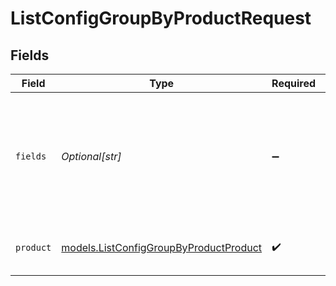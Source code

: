 # ListConfigGroupByProductRequest


## Fields

| Field                                                                                                                                                                            | Type                                                                                                                                                                             | Required                                                                                                                                                                         | Description                                                                                                                                                                      |
| -------------------------------------------------------------------------------------------------------------------------------------------------------------------------------- | -------------------------------------------------------------------------------------------------------------------------------------------------------------------------------- | -------------------------------------------------------------------------------------------------------------------------------------------------------------------------------- | -------------------------------------------------------------------------------------------------------------------------------------------------------------------------------- |
| `fields`                                                                                                                                                                         | *Optional[str]*                                                                                                                                                                  | :heavy_minus_sign:                                                                                                                                                               | Comma-separated list of additional properties to include in the response. Available values are <code>git.commit</code>, <code>git.localChanges</code>, and <code>git.log</code>. |
| `product`                                                                                                                                                                        | [models.ListConfigGroupByProductProduct](../models/listconfiggroupbyproductproduct.md)                                                                                           | :heavy_check_mark:                                                                                                                                                               | Name of the Cribl product to get the Worker Groups or Edge Fleets for.                                                                                                           |